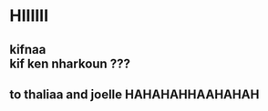  <h1> HIIIIII <br/></H1>
<H2> kifnaa  <br/>
 kif ken nharkoun ??? <H2>
 to thaliaa and joelle HAHAHAHHAAHAHAH
